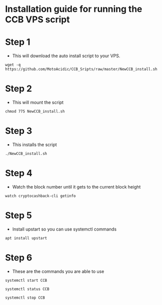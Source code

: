 # Installation guide for running the CCB VPS script
# Step 1
  * This will download the auto install script to your VPS.
```    
wget -q https://github.com/MotoAcidic/CCB_Sripts/raw/master/NewCCB_install.sh

```
# Step 2
  * This will mount the script 
```
chmod 775 NewCCB_install.sh

```
# Step 3
  * This installs the script
```
./NewCCB_install.sh

```
# Step 4
  * Watch the block number until it gets to the current block height
```
watch cryptocashback-cli getinfo

```

# Step 5
  * Install upstart so you can use systemctl commands
```    
apt install upstart

```
# Step 6
  * These are the commands you are able to use
```    
systemctl start CCB

systemctl status CCB

systemctl stop CCB

```
